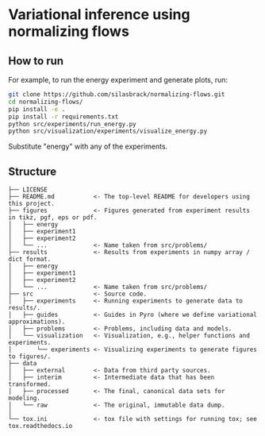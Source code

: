 # Variational inference using normalizing flows

## How to run

For example, to run the energy experiment and generate plots, run:

```bash
git clone https://github.com/silasbrack/normalizing-flows.git
cd normalizing-flows/
pip install -e .
pip install -r requirements.txt
python src/experiments/run_energy.py
python src/visualization/experiments/visualize_energy.py
```
Substitute "energy" with any of the experiments.

## Structure

	├── LICENSE
	├── README.md           <- The top-level README for developers using this project.
	├── figures             <- Figures generated from experiment results in tikz, pgf, eps or pdf.
	│   ├── energy
	│   ├── experiment1
	│   ├── experiment2
	│   └── ...             <- Name taken from src/problems/
	├── results             <- Results from experiments in numpy array / dict format.
	│   ├── energy
	│   ├── experiment1
	│   ├── experiment2
	│   └── ...             <- Name taken from src/problems/
	├── src                 <- Source code.
	│   ├── experiments     <- Running experiments to generate data to results/.
	│   ├── guides          <- Guides in Pyro (where we define variational approximations).
	│   ├── problems        <- Problems, including data and models.
	│   └── visualization   <- Visualization, e.g., helper functions and experiments.
	│       └── experiments <- Visualizing experiments to generate figures to figures/.
	├── data
	│   ├── external        <- Data from third party sources.
	│   ├── interim         <- Intermediate data that has been transformed.
	│   ├── processed       <- The final, canonical data sets for modeling.
	│   └── raw             <- The original, immutable data dump.
	│
	└── tox.ini             <- tox file with settings for running tox; see tox.readthedocs.io
